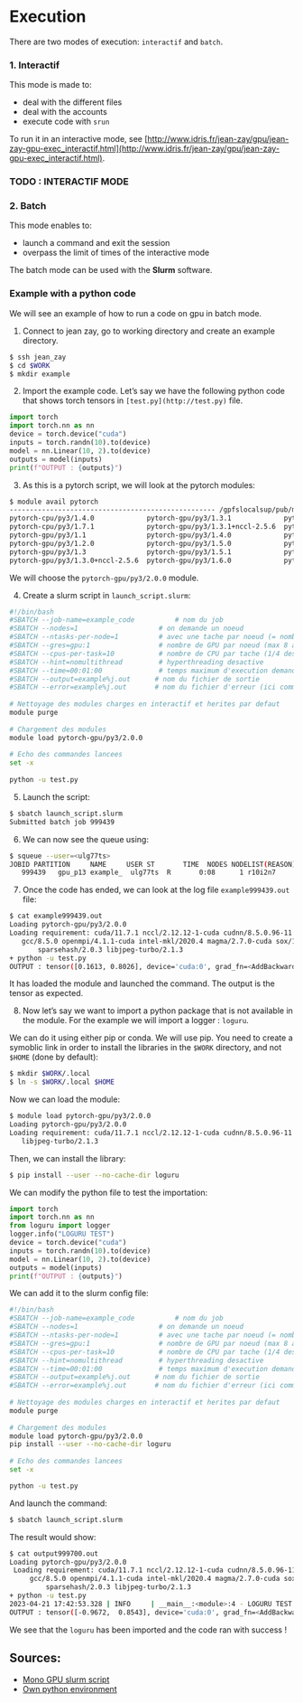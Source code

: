 # Execution
There are two modes of execution: `interactif` and `batch`. 

### 1. Interactif

This mode is made to: 

- deal with the different files
- deal with the accounts
- execute code with `srun`

To run it in an interactive mode, see [http://www.idris.fr/jean-zay/gpu/jean-zay-gpu-exec_interactif.html](http://www.idris.fr/jean-zay/gpu/jean-zay-gpu-exec_interactif.html). 
### TODO : INTERACTIF MODE

### 2. Batch

This mode enables to: 

- launch a command and exit the session
- overpass the limit of times of the interactive mode

The batch mode can be used with the **Slurm** software.



### Example with a python code

We will see an example of how to run a code on gpu in batch mode.

1. Connect to jean zay, go to working directory and create an example directory.

```bash
$ ssh jean_zay
$ cd $WORK
$ mkdir example
```

2. Import the example code. Let’s say we have the following python code that shows torch tensors in `[test.py](http://test.py)` file.

```python
import torch
import torch.nn as nn
device = torch.device("cuda")
inputs = torch.randn(10).to(device)
model = nn.Linear(10, 2).to(device)
outputs = model(inputs)
print(f"OUTPUT : {outputs}")
```

3. As this is a pytorch script, we will look at the pytorch modules: 

```bash
$ module avail pytorch
--------------------------------------------------- /gpfslocalsup/pub/modules-idris-env4/modulefiles/linux-rhel8-skylake_avx512 ----------------------------------------------------
pytorch-cpu/py3/1.4.0             pytorch-gpu/py3/1.3.1             pytorch-gpu/py3/1.7.0                        pytorch-gpu/py3/1.8.1   pytorch-gpu/py3/1.13.0  
pytorch-cpu/py3/1.7.1             pytorch-gpu/py3/1.3.1+nccl-2.5.6  pytorch-gpu/py3/1.7.0+hvd-0.21.0             pytorch-gpu/py3/1.9.0   pytorch-gpu/py3/2.0.0   
pytorch-gpu/py3/1.1               pytorch-gpu/py3/1.4.0             pytorch-gpu/py3/1.7.1                        pytorch-gpu/py3/1.10.0  
pytorch-gpu/py3/1.2.0             pytorch-gpu/py3/1.5.0             pytorch-gpu/py3/1.7.1+nccl-2.8.3-1           pytorch-gpu/py3/1.10.1  
pytorch-gpu/py3/1.3               pytorch-gpu/py3/1.5.1             pytorch-gpu/py3/1.7.1-cellpose-cellprofiler  pytorch-gpu/py3/1.11.0  
pytorch-gpu/py3/1.3.0+nccl-2.5.6  pytorch-gpu/py3/1.6.0             pytorch-gpu/py3/1.8.0                        pytorch-gpu/py3/1.12.1
```

We will choose the `pytorch-gpu/py3/2.0.0` module.

4. Create a slurm script in `launch_script.slurm`: 

```bash
#!/bin/bash
#SBATCH --job-name=example_code          # nom du job
#SBATCH --nodes=1                    # on demande un noeud
#SBATCH --ntasks-per-node=1          # avec une tache par noeud (= nombre de GPU ici)
#SBATCH --gres=gpu:1                 # nombre de GPU par noeud (max 8 avec gpu_p2, gpu_p4, gpu_p5)
#SBATCH --cpus-per-task=10           # nombre de CPU par tache (1/4 des CPU du noeud 4-GPU)
#SBATCH --hint=nomultithread         # hyperthreading desactive
#SBATCH --time=00:01:00              # temps maximum d'execution demande (HH:MM:SS)
#SBATCH --output=example%j.out      # nom du fichier de sortie
#SBATCH --error=example%j.out       # nom du fichier d'erreur (ici commun avec la sortie)
 
# Nettoyage des modules charges en interactif et herites par defaut
module purge
  
# Chargement des modules
module load pytorch-gpu/py3/2.0.0
   
# Echo des commandes lancees
set -x
    
python -u test.py
```

5. Launch the script: 

```bash
$ sbatch launch_script.slurm
Submitted batch job 999439
```

6. We can now see the queue using: 

```bash
$ squeue --user=<ulg77ts>
JOBID PARTITION     NAME     USER ST       TIME  NODES NODELIST(REASON)
   999439   gpu_p13 example_  ulg77ts  R       0:08      1 r10i2n7
```

7. Once the code has ended, we can look at the log file `example999439.out` file: 

```bash
$ cat example999439.out
Loading pytorch-gpu/py3/2.0.0
Loading requirement: cuda/11.7.1 nccl/2.12.12-1-cuda cudnn/8.5.0.96-11.7-cuda
   gcc/8.5.0 openmpi/4.1.1-cuda intel-mkl/2020.4 magma/2.7.0-cuda sox/14.4.2
       sparsehash/2.0.3 libjpeg-turbo/2.1.3
+ python -u test.py
OUTPUT : tensor([0.1613, 0.8026], device='cuda:0', grad_fn=<AddBackward0>)
```

It has loaded the module and launched the command. The output is the tensor as expected.

8. Now let’s say we want to import a python package that is not available in the module. For the example we will import a logger : `loguru`. 

We can do it using either pip or conda. We will use pip. You need to create a symoblic link in order to install the libraries in the `$WORK` directory, and not `$HOME` (done by default): 

```bash
$ mkdir $WORK/.local
$ ln -s $WORK/.local $HOME
```

Now we can load the module: 

```bash
$ module load pytorch-gpu/py3/2.0.0
Loading pytorch-gpu/py3/2.0.0
Loading requirement: cuda/11.7.1 nccl/2.12.12-1-cuda cudnn/8.5.0.96-11.7-cuda gcc/8.5.0 openmpi/4.1.1-cuda intel-mkl/2020.4 magma/2.7.0-cuda sox/14.4.2 sparsehash/2.0.3
   libjpeg-turbo/2.1.3
```

Then, we can install the library: 

```bash
$ pip install --user --no-cache-dir loguru
```

We can modify the python file to test the importation: 

```python
import torch
import torch.nn as nn
from loguru import logger
logger.info("LOGURU TEST")
device = torch.device("cuda")
inputs = torch.randn(10).to(device)
model = nn.Linear(10, 2).to(device)
outputs = model(inputs)
print(f"OUTPUT : {outputs}")
```

We can add it to the slurm config file: 

```bash
#!/bin/bash
#SBATCH --job-name=example_code          # nom du job
#SBATCH --nodes=1                    # on demande un noeud
#SBATCH --ntasks-per-node=1          # avec une tache par noeud (= nombre de GPU ici)
#SBATCH --gres=gpu:1                 # nombre de GPU par noeud (max 8 avec gpu_p2, gpu_p4, gpu_p5)
#SBATCH --cpus-per-task=10           # nombre de CPU par tache (1/4 des CPU du noeud 4-GPU)
#SBATCH --hint=nomultithread         # hyperthreading desactive
#SBATCH --time=00:01:00              # temps maximum d'execution demande (HH:MM:SS)
#SBATCH --output=example%j.out      # nom du fichier de sortie
#SBATCH --error=example%j.out       # nom du fichier d'erreur (ici commun avec la sortie)
                        
# Nettoyage des modules charges en interactif et herites par defaut
module purge
                         
# Chargement des modules
module load pytorch-gpu/py3/2.0.0
pip install --user --no-cache-dir loguru
                          
# Echo des commandes lancees
set -x

python -u test.py
```

And launch the command: 

```bash
$ sbatch launch_script.slurm
```

The result would show: 

```bash
$ cat output999700.out
Loading pytorch-gpu/py3/2.0.0
 Loading requirement: cuda/11.7.1 nccl/2.12.12-1-cuda cudnn/8.5.0.96-11.7-cuda
     gcc/8.5.0 openmpi/4.1.1-cuda intel-mkl/2020.4 magma/2.7.0-cuda sox/14.4.2
         sparsehash/2.0.3 libjpeg-turbo/2.1.3
+ python -u test.py
2023-04-21 17:42:53.328 | INFO     | __main__:<module>:4 - LOGURU TEST
OUTPUT : tensor([-0.9672,  0.8543], device='cuda:0', grad_fn=<AddBackward0>)
```

We see that the `loguru` has been imported and the code ran with success ! 

## Sources: 

- [Mono GPU slurm script](http://www.idris.fr/jean-zay/gpu/jean-zay-gpu-exec_mono_batch.html)
- [Own python environment](http://www.idris.fr/jean-zay/gpu/jean-zay-gpu-python-env.html)
